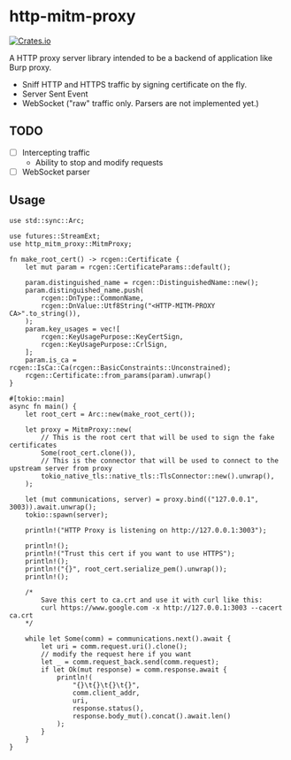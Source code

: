 # http-mitm-proxy

[![Crates.io](https://img.shields.io/crates/v/http-mitm-proxy.svg)](https://crates.io/crates/http-mitm-proxy)

A HTTP proxy server library intended to be a backend of application like Burp proxy.

- Sniff HTTP and HTTPS traffic by signing certificate on the fly.
- Server Sent Event
- WebSocket ("raw" traffic only. Parsers are not implemented yet.)

## TODO

- [ ] Intercepting traffic
    - Ability to stop and modify requests
- [ ] WebSocket parser

## Usage

```rust, no_run
use std::sync::Arc;

use futures::StreamExt;
use http_mitm_proxy::MitmProxy;

fn make_root_cert() -> rcgen::Certificate {
    let mut param = rcgen::CertificateParams::default();

    param.distinguished_name = rcgen::DistinguishedName::new();
    param.distinguished_name.push(
        rcgen::DnType::CommonName,
        rcgen::DnValue::Utf8String("<HTTP-MITM-PROXY CA>".to_string()),
    );
    param.key_usages = vec![
        rcgen::KeyUsagePurpose::KeyCertSign,
        rcgen::KeyUsagePurpose::CrlSign,
    ];
    param.is_ca = rcgen::IsCa::Ca(rcgen::BasicConstraints::Unconstrained);
    rcgen::Certificate::from_params(param).unwrap()
}

#[tokio::main]
async fn main() {
    let root_cert = Arc::new(make_root_cert());

    let proxy = MitmProxy::new(
        // This is the root cert that will be used to sign the fake certificates
        Some(root_cert.clone()),
        // This is the connector that will be used to connect to the upstream server from proxy
        tokio_native_tls::native_tls::TlsConnector::new().unwrap(),
    );

    let (mut communications, server) = proxy.bind(("127.0.0.1", 3003)).await.unwrap();
    tokio::spawn(server);

    println!("HTTP Proxy is listening on http://127.0.0.1:3003");

    println!();
    println!("Trust this cert if you want to use HTTPS");
    println!();
    println!("{}", root_cert.serialize_pem().unwrap());
    println!();

    /*
        Save this cert to ca.crt and use it with curl like this:
        curl https://www.google.com -x http://127.0.0.1:3003 --cacert ca.crt
    */

    while let Some(comm) = communications.next().await {
        let uri = comm.request.uri().clone();
        // modify the request here if you want
        let _ = comm.request_back.send(comm.request);
        if let Ok(mut response) = comm.response.await {
            println!(
                "{}\t{}\t{}\t{}",
                comm.client_addr,
                uri,
                response.status(),
                response.body_mut().concat().await.len()
            );
        }
    }
}
```